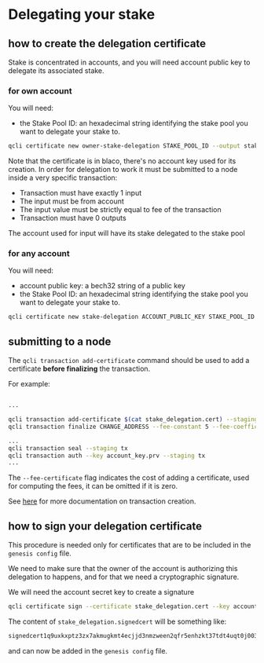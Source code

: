 # Delegating your stake

## how to create the delegation certificate

Stake is concentrated in accounts, and you will need account public key to delegate its associated stake.

### for own account

You will need:

* the Stake Pool ID: an hexadecimal string identifying the stake pool you want
  to delegate your stake to.

```sh
qcli certificate new owner-stake-delegation STAKE_POOL_ID --output stake_delegation.cert
```

Note that the certificate is in blaco, there's no account key used for its creation.
In order for delegation to work it must be submitted to a node inside a very specific transaction:

* Transaction must have exactly 1 input
* The input must be from account
* The input value must be strictly equal to fee of the transaction
* Transaction must have 0 outputs

The account used for input will have its stake delegated to the stake pool

### for any account

You will need:

* account public key: a bech32 string of a public key
* the Stake Pool ID: an hexadecimal string identifying the stake pool you want
  to delegate your stake to.

```sh
qcli certificate new stake-delegation ACCOUNT_PUBLIC_KEY STAKE_POOL_ID --output stake_delegation.cert
```

## submitting to a node

The `qcli transaction add-certificate` command should be used to add a certificate **before finalizing** the transaction.

For example:

```sh

...

qcli transaction add-certificate $(cat stake_delegation.cert) --staging tx
qcli transaction finalize CHANGE_ADDRESS --fee-constant 5 --fee-coefficient 2 --fee-certificate 2 --staging tx

...
qcli transaction seal --staging tx
qcli transaction auth --key account_key.prv --staging tx
...

```

The `--fee-certificate` flag indicates the cost of adding a certificate, used for computing the fees, it can be omitted if it is zero.

See [here](../qcli/transaction.md) for more documentation on transaction creation.

## how to sign your delegation certificate

This procedure is needed only for certificates that are to be included
in the `genesis config` file.

We need to make sure that the owner of the account is authorizing this
delegation to happens, and for that we need a cryptographic signature.

We will need the account secret key to create a signature

```sh
qcli certificate sign --certificate stake_delegation.cert --key account_key.prv --output stake_delegation.signedcert
```

The content of `stake_delegation.signedcert` will be something like:

```sh
signedcert1q9uxkxptz3zx7akmugkmt4ecjjd3nmzween2qfr5enhzkt37tdt4uqt0j0039z5048mu9ayv3ujep5sl28q2cpdnx9fkvpq30lmjrrgtmqqctzczvu6e3v65m40n40c3y2pnu4vhd888dygkrtnfm0ts92fe50jy0h0ugh6wlvgy4xvr3lz4uuqzg2xgu6vv8tr24jrwhg0l09klp5wvwzl5
```

and can now be added in the `genesis config` file.

